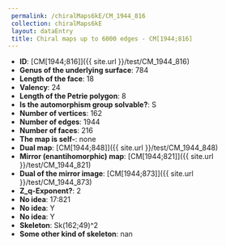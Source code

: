 ```yaml
--- 
 permalink: /chiralMaps6kE/CM_1944_816 
 collection: chiralMaps6kE
 layout: dataEntry
 title: Chiral maps up to 6000 edges - CM[1944;816]
---
```


- **ID**: [CM[1944;816]]({{ site.url }}/test/CM_1944_816)
- **Genus of the underlying surface**: 784
- **Length of the face**: 18
- **Valency**: 24
- **Length of the Petrie polygon**: 8
- **Is the automorphism group solvable?**: S
- **Number of vertices**: 162
- **Number of edges**: 1944
- **Number of faces**: 216
- **The map is self-**: none
- **Dual map**: [CM[1944;848]]({{ site.url }}/test/CM_1944_848)
- **Mirror (enantihomorphic) map**: [CM[1944;821]]({{ site.url }}/test/CM_1944_821)
- **Dual of the mirror image**: [CM[1944;873]]({{ site.url }}/test/CM_1944_873)
- **Z_q-Exponent?**: 2
- **No idea**:  17:821
- **No idea**: Y
- **No idea**: Y
- **Skeleton**: Sk(162;49)^2
- **Some other kind of skeleton**: nan
